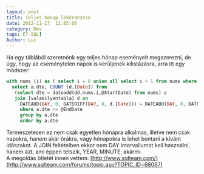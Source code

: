 ```yaml
---
layout: post
title: Teljes hónap lekérdezése
date: 2012-11-17  11:05:00
category: Dev
tags: [T-SQL]
Author: Luc
---
```

Ha egy táblából szeretnénk egy teljes hónap eseményeit megszerezni, de úgy, hogy az eseménytelen napok is kerüljenek kilistázásra, arra itt egy módszer: <br />
```sql
with nums (i) as ( select i = 0 union all select i + 1 from nums where i < 100)
  select a.dte, COUNT (d.[Date]) from 
   (select dte = dateadd(dd,nums.i,@StartDate) from nums) a
   join [valamilyentabla] d on
     DATEADD(DAY, 0, DATEDIFF(DAY, 0, d.[Date])) = DATEADD(DAY, 0, DATEDIFF(DAY, 0, a.dte))
     where a.dte <= @EndDate
     group by a.dte
     order by a.dte
```
Természetesen ez nem csak egyetlen hónapra alkalmas, illetve nem csak napokra, hanem akár órákra, vagy hónapokra is lehet bontani a kívánt időszakot. A JOIN feltételben ekkor nem DAY intervallumot kell használni, hanem azt, ami éppen tetszik, YEAR, MINUTE, akármi. <br />
A megoldás ötletét innen vettem: [http://www.sqlteam.com/](http://www.sqlteam.com/forums/topic.asp?TOPIC_ID=68067)